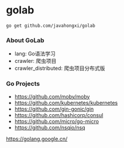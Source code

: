 # golab

`go get github.com/javahongxi/golab`

### About GoLab
- lang: Go语法学习
- crawler: 爬虫项目
- crawler_distributed: 爬虫项目分布式版

### Go Projects
- https://github.com/moby/moby
- https://github.com/kubernetes/kubernetes
- https://github.com/gin-gonic/gin
- https://github.com/hashicorp/consul
- https://github.com/micro/go-micro
- https://github.com/nsqio/nsq

https://golang.google.cn/
